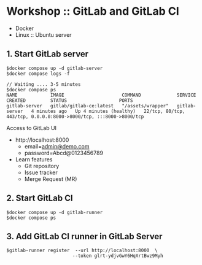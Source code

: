 # Workshop :: GitLab and GitLab CI
* Docker
* Linux :: Ubuntu server

## 1. Start GitLab server
```
$docker compose up -d gitlab-server
$docker compose logs -f

// Waiting .... 3-5 minutes
$docker compose ps
NAME            IMAGE                     COMMAND             SERVICE         CREATED         STATUS                   PORTS
gitlab-server   gitlab/gitlab-ce:latest   "/assets/wrapper"   gitlab-server   4 minutes ago   Up 4 minutes (healthy)   22/tcp, 80/tcp, 443/tcp, 0.0.0.0:8000->8000/tcp, :::8000->8000/tcp
```
Access to GitLab UI
* http://localhost:8000
  * email=admin@demo.com
  * password=Abcd@0123456789
* Learn features
  * Git repository
  * Issue tracker
  * Merge Request (MR)

## 2. Start GitLab CI
```
$docker compose up -d gitlab-runner
$docker compose ps
```

## 3. Add GitLab CI runner in GitLab Server
```
$gitlab-runner register  --url http://localhost:8000  \
                        --token glrt-ydjvGwY6HqXrtBwz9Myh
```